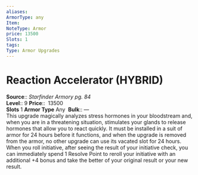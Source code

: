 ```yaml
---
aliases: 
ArmorType: any
Item:
NoteType: Armor
price: 13500
Slots: 1
tags: 
Type: Armor Upgrades
---
```


# Reaction Accelerator (HYBRID)

**Source**:: _Starfinder Armory pg. 84_  
**Level**:: 9
**Price**::  13500  
**Slots** 1 **Armor Type** Any 
**Bulk**:: —  
This upgrade magically analyzes stress hormones in your bloodstream and, when you are in a threatening situation, stimulates your glands to release hormones that allow you to react quickly. It must be installed in a suit of armor for 24 hours before it functions, and when the upgrade is removed from the armor, no other upgrade can use its vacated slot for 24 hours. When you roll initiative, after seeing the result of your initiative check, you can immediately spend 1 Resolve Point to reroll your initiative with an additional +4 bonus and take the better of your original result or your new result.
